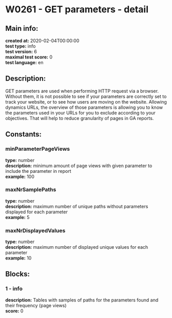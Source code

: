 # W0261 - GET parameters - detail  
## Main info:  
**created at:** 2020-02-04T00:00:00  
**test type:** info  
**test version:** 6  
**maximal test score:** 0  
**test language:** en  
## Description:  
GET parameters are used when performing HTTP request via a browser. Without them, it is not possible to see if your parameters are correctly set to track your website, or to see how users are moving on the website. Allowing dynamics URLs, the overview of those parameters is allowing you to know the parameters used in your URLs for you to exclude according to your objectives. That will help to reduce granularity of pages in GA reports.  
## Constants:  
### minParameterPageViews
**type:** number  
**description:** minimum amount of page views with given parameter to include the parameter in report  
**example:** 100  
### maxNrSamplePaths
**type:** number  
**description:** maximum number of unique paths without parameters displayed for each parameter  
**example:** 5  
### maxNrDisplayedValues
**type:** number  
**description:** maximum number of displayed unique values for each parameter  
**example:** 10  
## Blocks:  
### 1 - info
**description:** Tables with samples of paths for the parameters found and their frequency (page views)  
**score:** 0  

